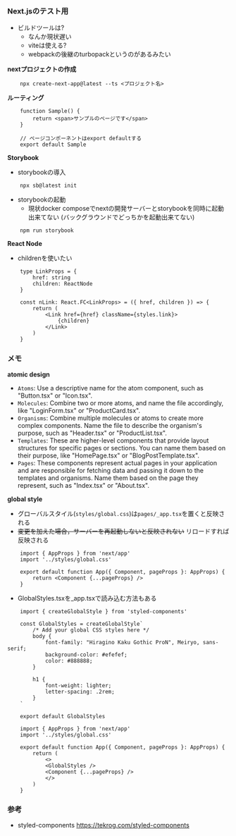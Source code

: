 ### Next.jsのテスト用

- ビルドツールは?
    - なんか現状遅い
    - viteは使える?
    - webpackの後継のturbopackというのがあるみたい

**nextプロジェクトの作成**
```
    npx create-next-app@latest --ts <プロジェクト名>
```

**ルーティング**
```
    function Sample() {
        return <span>サンプルのページです</span>
    }

    // ページコンポーネントはexport defaultする
    export default Sample
```

**Storybook**

- storybookの導入
```
    npx sb@latest init
```

- storybookの起動
    - 現状docker composeでnextの開発サーバーとstorybookを同時に起動出来てない (バックグラウンドでどっちかを起動出来てない)
```
    npm run storybook
```

**React Node**
- childrenを使いたい
```
    type LinkProps = {
        href: string
        children: ReactNode
    }

    const nLink: React.FC<LinkProps> = ({ href, children }) => {
        return (
            <Link href={href} className={styles.link}>
                {children}
            </Link>
        )
    }
```

### メモ

**atomic design**
- `Atoms`: Use a descriptive name for the atom component, such as "Button.tsx" or "Icon.tsx".
- `Molecules`: Combine two or more atoms, and name the file accordingly, like "LoginForm.tsx" or "ProductCard.tsx".
- `Organisms`: Combine multiple molecules or atoms to create more complex components. Name the file to describe the organism's purpose, such as "Header.tsx" or "ProductList.tsx".
- `Templates`: These are higher-level components that provide layout structures for specific pages or sections. You can name them based on their purpose, like "HomePage.tsx" or "BlogPostTemplate.tsx".
- `Pages`: These components represent actual pages in your application and are responsible for fetching data and passing it down to the templates and organisms. Name them based on the page they represent, such as "Index.tsx" or "About.tsx".

**global style**
- グローバルスタイル(`styles/global.css`)は`pages/_app.tsx`を置くと反映される
- ~~変更を加えた場合，サーバーを再起動しないと反映されない~~ リロードすれば反映される
```
    import { AppProps } from 'next/app'
    import '../styles/global.css'

    export default function App({ Component, pageProps }: AppProps) {
        return <Component {...pageProps} />
    }

```

- GlobalStyles.tsxを_app.tsxで読み込む方法もある
```
    import { createGlobalStyle } from 'styled-components'

    const GlobalStyles = createGlobalStyle`
        /* Add your global CSS styles here */
        body {
            font-family: "Hiragino Kaku Gothic ProN", Meiryo, sans-serif;
            background-color: #efefef;
            color: #888888;
        }

        h1 {
            font-weight: lighter;
            letter-spacing: .2rem;
        }
    `

    export default GlobalStyles
```
```
    import { AppProps } from 'next/app'
    import '../styles/global.css'

    export default function App({ Component, pageProps }: AppProps) {
        return (
            <>
            <GlobalStyles />
            <Component {...pageProps} />
            </>
        )
    }
```

### 参考
- styled-components
https://tekrog.com/styled-components